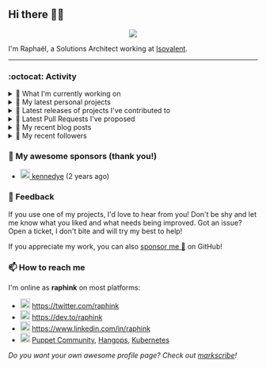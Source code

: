 ## Hi there 👋🏼


<p align="center">
  <a href="https://github.com/ryo-ma/github-profile-trophy"><img src="https://github-profile-trophy.vercel.app/?username=raphink&theme=darkhub&margin-w=15&margin-h=15&no-frame=true&column=5"/></a>
</p>


I'm Raphaël, a Solutions Architect working at [Isovalent](https://github.com/isovalent).

<hr />


### :octocat: Activity

<details>
<summary>👷 What I'm currently working on</summary>

- [raphink/geneve_1564](https://github.com/raphink/geneve_1564) - LaTeX facsimile of a Bible de Genève, 1564 (2 weeks ago)
- [cilium/cilium](https://github.com/cilium/cilium) - eBPF-based Networking, Security, and Observability (2 weeks ago)
- [cilium/cilium-cli](https://github.com/cilium/cilium-cli) - CLI to install, manage &amp; troubleshoot Kubernetes clusters running Cilium (3 weeks ago)
- [isovalent/grafana-dashboards](https://github.com/isovalent/grafana-dashboards) - Grafana dashboards for Cilium (1 month ago)
- [raphink/dotfiles](https://github.com/raphink/dotfiles) -  (1 month ago)
</details>

<details>
<summary>🌱 My latest personal projects</summary>

- [raphink/book-template](https://github.com/raphink/book-template) - book-template
- [raphink/rebel-base](https://github.com/raphink/rebel-base) - rebel-base
- [raphink/localhost-run-proxy](https://github.com/raphink/localhost-run-proxy) - 
- [raphink/dotfiles](https://github.com/raphink/dotfiles) - 
- [raphink/applicationsets-demo](https://github.com/raphink/applicationsets-demo) - 
</details>

<details>
<summary>🔭 Latest releases of projects I've contributed to</summary>

- [cilium/cilium-cli](https://github.com/cilium/cilium-cli) ([v0.13.1](https://github.com/cilium/cilium-cli/releases/tag/v0.13.1), 1 day ago) - CLI to install, manage &amp; troubleshoot Kubernetes clusters running Cilium
- [cilium/tetragon](https://github.com/cilium/tetragon) ([v0.8.4](https://github.com/cilium/tetragon/releases/tag/v0.8.4), 1 day ago) - eBPF-based Security Observability and Runtime Enforcement
- [GameLab-UNIL-EPFL/Lausanne-1830](https://github.com/GameLab-UNIL-EPFL/Lausanne-1830) ([v1.5](https://github.com/GameLab-UNIL-EPFL/Lausanne-1830/releases/tag/v1.5), 3 days ago) - Winner of the Swiss Game Award 2022 for Best Serious Game. Open-Source Historically accurate RPG based in 1830s Lausanne.
- [cilium/cilium](https://github.com/cilium/cilium) ([v1.14.0-snapshot.0](https://github.com/cilium/cilium/releases/tag/v1.14.0-snapshot.0), 3 days ago) - eBPF-based Networking, Security, and Observability
- [cilium/hubble](https://github.com/cilium/hubble) ([v0.11.2](https://github.com/cilium/hubble/releases/tag/v0.11.2), 2 weeks ago) - Hubble - Network, Service &amp; Security Observability for Kubernetes using eBPF
</details>

<details>
<summary>🔨 Latest Pull Requests I've proposed</summary>

</details>

<details>
<summary>📜 My recent blog posts</summary>

- [Towards a Modular DevOps Stack](https://dev.to/camptocamp-ops/towards-a-modular-devops-stack-257c) (1 year ago)
- [A 15-year Puppet Journey](https://dev.to/raphink/a-15-year-puppet-journey-4o39) (1 year ago)
- [How to allow dynamic Terraform Provider Configuration](https://dev.to/camptocamp-ops/how-to-allow-dynamic-terraform-provider-configuration-20ik) (2 years ago)
- [March Cloud Native Romandie Meetup](https://dev.to/camptocamp-ops/march-cloud-native-romandie-meetup-o2f) (2 years ago)
- [Immutability &amp; loose coupling: a match made in heaven](https://dev.to/camptocamp-ops/immutability-loose-coupling-a-match-made-in-heaven-37kl) (2 years ago)
</details>

<details>
<summary>👥 My recent followers</summary>

- [<img src="https://avatars.githubusercontent.com/u/13658573?v=4" height="20"/> lukasz-bielinski](https://github.com/lukasz-bielinski)
- [<img src="https://avatars.githubusercontent.com/u/46323883?u=e386e41584fc560591d96c5dcae4256584126026&amp;v=4" height="20"/> konjoinfinity](https://github.com/konjoinfinity)
- [<img src="https://avatars.githubusercontent.com/u/113218208?u=4c304cfb06f0ad89dee80bd5e857067702b10bbd&amp;v=4" height="20"/> Weldhappy](https://github.com/Weldhappy)
- [<img src="https://avatars.githubusercontent.com/u/15344596?v=4" height="20"/> ycornamusaz](https://github.com/ycornamusaz)
- [<img src="https://avatars.githubusercontent.com/u/13288092?u=7bb6203c91394b7b302eae7f44009cb19d540eae&amp;v=4" height="20"/> roytmanpiccoli](https://github.com/roytmanpiccoli)
</details>


### 💚 My awesome sponsors (thank you!)

- [<img src="https://avatars.githubusercontent.com/u/1110127?v=4" height="20"/> kennedye](https://github.com/kennedye) (2 years ago)


### 💬 Feedback

If you use one of my projects, I'd love to hear from you!
Don't be shy and let me know what you liked and what needs being improved.
Got an issue? Open a ticket, I don't bite and will try my best to help!

If you appreciate my work, you can also [sponsor me 💚](https://github.com/sponsors/raphink) on GitHub!


### 📫 How to reach me

I'm online as **raphink** on most platforms:

- <img src="https://raw.githubusercontent.com/FortAwesome/Font-Awesome/master/svgs/brands/twitter.svg" width="20" alt="Twitter" /> https://twitter.com/raphink
- <img src="https://raw.githubusercontent.com/FortAwesome/Font-Awesome/master/svgs/brands/dev.svg" width="20" alt="Blog" /> https://dev.to/raphink
- <img src="https://raw.githubusercontent.com/FortAwesome/Font-Awesome/master/svgs/brands/linkedin.svg" width="20" alt="LinkedIn" /> https://www.linkedin.com/in/raphink
- <img src="https://raw.githubusercontent.com/FortAwesome/Font-Awesome/master/svgs/brands/slack.svg" width="20" alt="Slack" /> [Puppet Community](https://slack.puppet.com/), [Hangops](https://signup.hangops.com/), [Kubernetes](https://slack.k8s.io/)

*Do you want your own awesome profile page? Check out [markscribe](https://github.com/muesli/markscribe)!*
